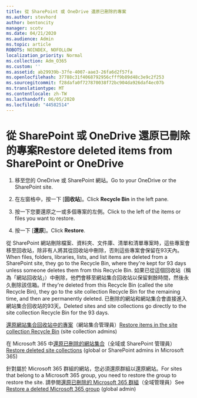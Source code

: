 ```yaml
---
title: 從 SharePoint 或 OneDrive 還原已刪除的專案
ms.author: stevhord
author: bentoncity
manager: scotv
ms.date: 04/21/2020
ms.audience: Admin
ms.topic: article
ROBOTS: NOINDEX, NOFOLLOW
localization_priority: Normal
ms.collection: Adm_O365
ms.custom: ''
ms.assetid: ab29939b-37fe-4007-aae3-26fa6d2f57fa
ms.openlocfilehash: 37788c31f4068792956cfff9b89d48c3e9c2f253
ms.sourcegitcommit: f28dafa0f727870038f72bc904da926daf4ec07b
ms.translationtype: MT
ms.contentlocale: zh-TW
ms.lasthandoff: 06/05/2020
ms.locfileid: "44582514"
---
```

# <a name="restore-deleted-items-from-sharepoint-or-onedrive"></a><span data-ttu-id="fbcbf-102">從 SharePoint 或 OneDrive 還原已刪除的專案</span><span class="sxs-lookup"><span data-stu-id="fbcbf-102">Restore deleted items from SharePoint or OneDrive</span></span>

1. <span data-ttu-id="fbcbf-103">移至您的 OneDrive 或 SharePoint 網站。</span><span class="sxs-lookup"><span data-stu-id="fbcbf-103">Go to your OneDrive or the SharePoint site.</span></span>
    
2. <span data-ttu-id="fbcbf-104">在左窗格中，按一下 [**回收站**]。</span><span class="sxs-lookup"><span data-stu-id="fbcbf-104">Click **Recycle Bin** in the left pane.</span></span> 
    
3. <span data-ttu-id="fbcbf-105">按一下您要還原之一或多個專案的左側。</span><span class="sxs-lookup"><span data-stu-id="fbcbf-105">Click to the left of the items or files you want to restore.</span></span>
    
4. <span data-ttu-id="fbcbf-106">按一下 [**還原**]。</span><span class="sxs-lookup"><span data-stu-id="fbcbf-106">Click **Restore**.</span></span> 
    
<span data-ttu-id="fbcbf-107">從 SharePoint 網站刪除檔案、資料夾、文件庫、清單和清單專案時，這些專案會移至回收站，除非有人將其從回收站中刪除，否則這些專案會保留在93天內。</span><span class="sxs-lookup"><span data-stu-id="fbcbf-107">When files, folders, libraries, lists, and list items are deleted from a SharePoint site, they go to the Recycle Bin, where they're kept for 93 days unless someone deletes them from this Recycle Bin.</span></span> <span data-ttu-id="fbcbf-108">如果已從這個回收站（稱為「網站回收站」）中刪除，他們會移至網站集合回收站以保留剩餘時間，然後永久刪除該信箱。</span><span class="sxs-lookup"><span data-stu-id="fbcbf-108">If they're deleted from this Recycle Bin (called the site Recycle Bin), they go to the site collection Recycle Bin for the remaining time, and then are permanently deleted.</span></span> <span data-ttu-id="fbcbf-109">已刪除的網站和網站集合會直接進入網站集合回收站的93天。</span><span class="sxs-lookup"><span data-stu-id="fbcbf-109">Deleted sites and site collections go directly to the site collection Recycle Bin for the 93 days.</span></span>
  
<span data-ttu-id="fbcbf-110">[還原網站集合回收站中的專案](https://go.microsoft.com/fwlink/?linkid=867800)（網站集合管理員）</span><span class="sxs-lookup"><span data-stu-id="fbcbf-110">[Restore items in the site collection Recycle Bin](https://go.microsoft.com/fwlink/?linkid=867800) (site collection admins)</span></span> 
  
<span data-ttu-id="fbcbf-111">在 Microsoft 365 中[還原已刪除的網站集合](https://go.microsoft.com/fwlink/?linkid=867660)（全域或 SharePoint 管理員）</span><span class="sxs-lookup"><span data-stu-id="fbcbf-111">[Restore deleted site collections](https://go.microsoft.com/fwlink/?linkid=867660) (global or SharePoint admins in Microsoft 365)</span></span> 
  
<span data-ttu-id="fbcbf-112">針對屬於 Microsoft 365 群組的網站，您必須還原群組以還原網站。</span><span class="sxs-lookup"><span data-stu-id="fbcbf-112">For sites that belong to a Microsoft 365 group, you need to restore the group to restore the site.</span></span> <span data-ttu-id="fbcbf-113">請參閱[還原已刪除的 Microsoft 365 群組](https://go.microsoft.com/fwlink/?linkid=867802)（全域管理員）</span><span class="sxs-lookup"><span data-stu-id="fbcbf-113">See [Restore a deleted Microsoft 365 group](https://go.microsoft.com/fwlink/?linkid=867802) (global admin)</span></span> 
  

